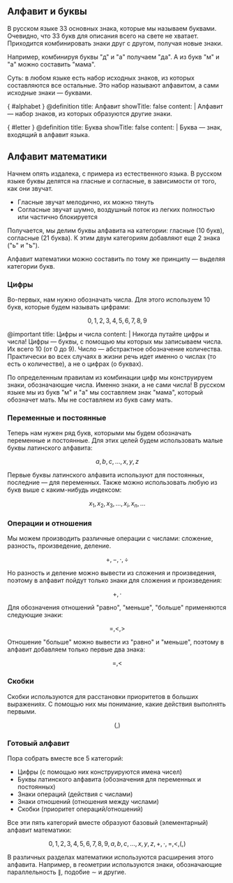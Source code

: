 ## Алфавит и буквы

В русском языке 33 основных знака, которые мы называем буквами. Очевидно, что 33 букв для описания всего на свете не хватает. Приходится комбинировать знаки друг с другом, получая новые знаки.

Например, комбинируя буквы "д" и "а" получаем "да". А из букв "м" и "а" можно составить "мама".

Суть: в любом языке есть набор исходных знаков, из которых составляются все остальные. Это набор называют алфавитом, а сами исходные знаки — буквами.

{ #alphabet }
@definition
    title: Алфавит
    showTitle: false
    content: |
        <ab-strong>Алфавит</ab-strong> — набор знаков, из которых образуются другие знаки.

{ #letter }
@definition
    title: Буква
    showTitle: false
    content: |
        <ab-strong>Буква</ab-strong> — знак, входящий в алфавит языка.

## Алфавит математики

Начнем опять издалека, с примера из естественного языка. В русском языке буквы делятся на гласные и согласные, в зависимости от того, как они звучат.

* Гласные звучат мелодично, их можно тянуть
* Согласные звучат шумно, воздушный поток из легких полностью или частично блокируется

Получается, мы делим буквы алфавита на категории: гласные (10 букв), согласные (21 буква). К этим двум категориям добавляют еще 2 знака ("ь" и "ъ").

Алфавит математики можно составить по тому же принципу — выделяя категории букв.

### Цифры

Во-первых, нам нужно обозначать числа. Для этого используем 10 букв, которые будем называть цифрами:

$$ 0, 1, 2, 3, 4, 5, 6, 7, 8, 9 $$

@important
    title: Цифры и числа
    content: |
        Никогда путайте цифры и числа! Цифры — буквы, с помощью мы которых мы записываем числа. Их всего 10 (от 0 до 9). Число — абстрактное обозначение количества. Практически во всех случаях в жизни речь идет именно о числах (то есть о количестве), а не о цифрах (о буквах).

По определенным правилам из комбинации цифр мы конструируем знаки, обозначающие числа. Именно знаки, а не сами числа! В русском языке мы из букв "м" и "а" мы составляем знак "мама", который обозначет мать. Мы не составляем из букв саму мать.

### Переменные и постоянные

Теперь нам нужен ряд букв, которыми мы будем обозначать переменные и постоянные. Для этих целей будем использовать малые буквы латинского алфавита:

$$ a, b, c, \ldots, x, y, z $$

Первые буквы латинского алфавита используют для постоянных, последние — для переменных. Также можно использовать любую из букв выше с каким-нибудь индексом:

$$ x_1, x_2, x_3, \ldots, x_i, x_n, \ldots $$

### Операции и отношения

Мы можем производить различные операции с числами: сложение, разность, произведение, деление.

$$ +, -, \cdot, \div $$

Но разность и деление можно вывести из сложения и произведения, поэтому в алфавит пойдут только знаки для сложения и произведения:

$$ +, \cdot $$

Для обозначения отношений "равно", "меньше", "больше" применяются следующие знаки:

$$ =, <, > $$

Отношение "больше" можно вывести из "равно" и "меньше", поэтому в алфавит добавляем только первые два знака:

$$ =, < $$

### Скобки

Скобки используются для расстановки приоритетов в больших выражениях. С помощью них мы понимание, какие действия выполнять первыми.

$$ (, ) $$

### Готовый алфавит

Пора собрать вместе все 5 категорий:

* Цифры (с помощью них конструируются имена чисел)
* Буквы латинского алфавита (обозначения для переменных и постоянных)
* Знаки операций (действия с числами)
* Знаки отношений (отношения между числами)
* Скобки (приоритет операций/отношений)

Все эти пять категорий вместе образуют базовый (элементарный) алфавит математики:

$$ 0, 1, 2, 3, 4, 5, 6, 7, 8, 9, a, b, c, \ldots, x, y, z, +, \cdot, =, <, (, ) $$

В различных разделах математики используются расширения этого алфавита. Например, в геометрии используются знаки, обозначающие параллельность $\parallel$, подобие $\sim$ и другие.